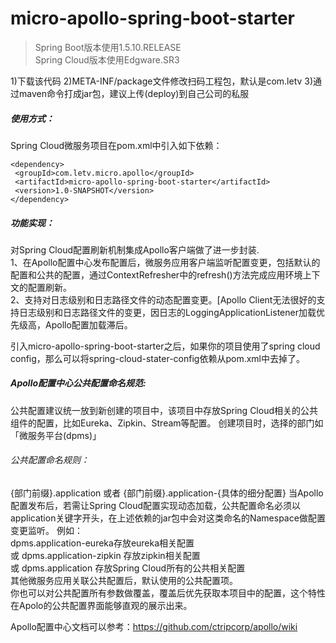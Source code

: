 # micro-apollo-spring-boot-starter

> Spring Boot版本使用1.5.10.RELEASE <br/>
Spring Cloud版本使用Edgware.SR3

1)下载该代码
2)META-INF/package文件修改扫码工程包，默认是com.letv
3)通过maven命令打成jar包，建议上传(deploy)到自己公司的私服

##### 使用方式：<br/>
Spring Cloud微服务项目在pom.xml中引入如下依赖：
```
<dependency>
 <groupId>com.letv.micro.apollo</groupId>
 <artifactId>micro-apollo-spring-boot-starter</artifactId>
 <version>1.0-SNAPSHOT</version>
</dependency>
```

##### 功能实现：<br/>
对Spring Cloud配置刷新机制集成Apollo客户端做了进一步封装. <br/>
1、在Apollo配置中心发布配置后，微服务应用客户端监听配置变更，包括默认的配置和公共的配置，通过ContextRefresher中的refresh()方法完成应用环境上下文的配置刷新。<br/>
2、支持对日志级别和日志路径文件的动态配置变更。[Apollo Client无法很好的支持日志级别和日志路径文件的变更，因日志的LoggingApplicationListener加载优先级高，Apollo配置加载滞后。<br/>

引入micro-apollo-spring-boot-starter之后，如果你的项目使用了spring cloud config，那么可以将spring-cloud-stater-config依赖从pom.xml中去掉了。


##### Apollo配置中心公共配置命名规范: <br/>
公共配置建议统一放到新创建的项目中，该项目中存放Spring Cloud相关的公共组件的配置，比如Eureka、Zipkin、Stream等配置。
创建项目时，选择的部门如「微服务平台(dpms)」<br/>
###### 公共配置命名规则：<br/>
{部门前缀}.application  或者 {部门前缀}.application-{具体的细分配置}
当Apollo配置发布后，若需让Spring Cloud配置实现动态加载，公共配置命名必须以application关键字开头，在上述依赖的jar包中会对这类命名的Namespace做配置变更监听。
例如：<br/>
dpms.application-eureka存放eureka相关配置 <br/>
或 dpms.application-zipkin 存放zipkin相关配置 <br/>
或 dpms.application  存放Spring Cloud所有的公共相关配置 <br/>
其他微服务应用关联公共配置后，默认使用的公共配置项。<br/>
你也可以对公共配置所有参数做覆盖，覆盖后优先获取本项目中的配置，这个特性在Apolo的公共配置界面能够直观的展示出来。

Apollo配置中心文档可以参考：https://github.com/ctripcorp/apollo/wiki
